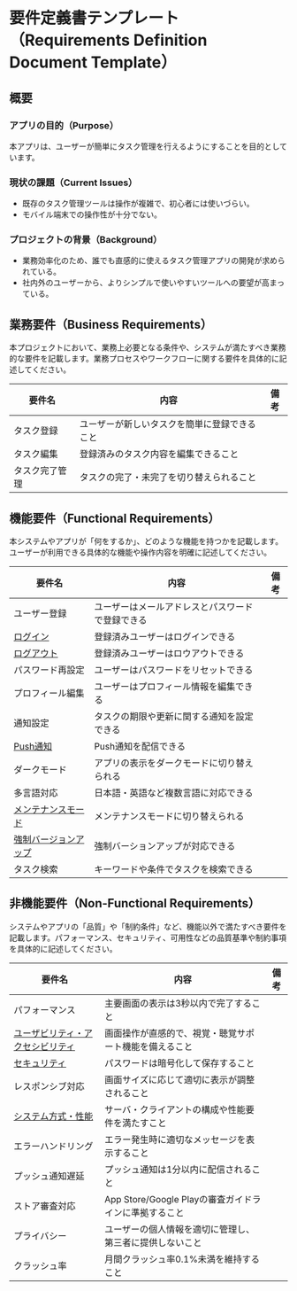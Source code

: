 <!--
このドキュメントは要件定義書のテンプレートです。

【使い方】
- 本テンプレートはプロジェクトの要件定義を整理・共有するためのものです。
- 機能要件・非機能要件・業務要件・権限要件をカテゴリごとに記載してください。
- 各要件には「要件名」「内容」「備考」などを明記してください。
- サンプルを参考に、必要な要件を追加・修正してください。
- 用語や表現の統一、重複の回避に注意してください。

【カラム説明】
| 要件名 | 内容 | 備考 |
|-|-|-|
| 要件の名称 | 要件の詳細説明 | 補足事項や関連情報 |
-->

# 要件定義書テンプレート（Requirements Definition Document Template）

## 概要

<!--
このセクションには、プロジェクト全体の概要を記載してください。
- アプリやシステムの目的、現状の課題、プロジェクトの背景などをサブセクションとして整理してください。
- 各サブセクションの内容は具体的かつ明確に記載してください。
- サンプル文を参考に、プロジェクトごとにカスタマイズしてください。
-->

### アプリの目的（Purpose）

本アプリは、ユーザーが簡単にタスク管理を行えるようにすることを目的としています。

### 現状の課題（Current Issues）

- 既存のタスク管理ツールは操作が複雑で、初心者には使いづらい。
- モバイル端末での操作性が十分でない。

### プロジェクトの背景（Background）

- 業務効率化のため、誰でも直感的に使えるタスク管理アプリの開発が求められている。
- 社内外のユーザーから、よりシンプルで使いやすいツールへの要望が高まっている。

## 業務要件（Business Requirements）

本プロジェクトにおいて、業務上必要となる条件や、システムが満たすべき業務的な要件を記載します。業務プロセスやワークフローに関する要件を具体的に記述してください。

<!--
このセクションには、業務上必要となる要件や、システムが満たすべき業務的な条件を記載してください。
- 例としてよくある業務要件を記載しています。不要なものは削除し、必要に応じて追加・修正してください。
- 各要件の内容は具体的かつ明確に記載してください。
- 詳細な設計がある場合は、要件名から詳細設計ドキュメントへのリンクを貼ってください。
-->

| 要件名| 内容 | 備考 |
|-|-|-|
| タスク登録 | ユーザーが新しいタスクを簡単に登録できること | |
| タスク編集 | 登録済みのタスク内容を編集できること | |
| タスク完了管理 | タスクの完了・未完了を切り替えられること | |

## 機能要件（Functional Requirements）

本システムやアプリが「何をするか」、どのような機能を持つかを記載します。ユーザーが利用できる具体的な機能や操作内容を明確に記述してください。

<!--
このセクションには、システムやアプリが「何をするか」を記載してください。
- 例としてよくある機能要件を記載しています。不要なものは削除し、必要に応じて追加・修正してください。
- 具体的な機能や操作に関する要件を記載します。
- 詳細な設計がある場合は、要件名から詳細設計ドキュメントへのリンクを貼ってください。
-->

| 要件名 | 内容 | 備考 |
|-|-|-|
| ユーザー登録 | ユーザーはメールアドレスとパスワードで登録できる | |
| [ログイン] | 登録済みユーザーはログインできる | |
| [ログアウト] | 登録済みユーザーはロウアウトできる | |
| パスワード再設定 | ユーザーはパスワードをリセットできる | |
| プロフィール編集 | ユーザーはプロフィール情報を編集できる | |
| 通知設定 | タスクの期限や更新に関する通知を設定できる  | |
| [Push通知] | Push通知を配信できる  | |
| ダークモード | アプリの表示をダークモードに切り替えられる | |
| 多言語対応 | 日本語・英語など複数言語に対応できる | |
| [メンテナンスモード] | メンテナンスモードに切り替えられる | |
| [強制バージョンアップ]| 強制バーションアップが対応できる | |
| タスク検索 | キーワードや条件でタスクを検索できる | |

## 非機能要件（Non-Functional Requirements）

システムやアプリの「品質」や「制約条件」など、機能以外で満たすべき要件を記載します。パフォーマンス、セキュリティ、可用性などの品質基準や制約事項を具体的に記述してください。

<!--
このセクションには、システムやアプリの「品質」や「制約条件」などを記載してください。
- 例としてよくある非機能要件を記載しています。不要なものは削除し、必要に応じて追加・修正してください。
- パフォーマンス、セキュリティ、可用性などの品質要件を記載します。
- 詳細な設計がある場合は、要件名から詳細設計ドキュメントへのリンクを貼ってください。
-->

| 要件名| 内容 | 備考 |
|-|-|-|
| パフォーマンス | 主要画面の表示は3秒以内で完了すること | |
| [ユーザビリティ・アクセシビリティ] | 画面操作が直感的で、視覚・聴覚サポート機能を備えること | |
| [セキュリティ] | パスワードは暗号化して保存すること | |
| レスポンシブ対応 | 画面サイズに応じて適切に表示が調整されること | |
| [システム方式・性能]| サーバ・クライアントの構成や性能要件を満たすこと | |
| エラーハンドリング | エラー発生時に適切なメッセージを表示すること | |
| プッシュ通知遅延 | プッシュ通知は1分以内に配信されること | |
| ストア審査対応 | App Store/Google Playの審査ガイドラインに準拠すること | |
| プライバシー | ユーザーの個人情報を適切に管理し、第三者に提供しないこと | |
| クラッシュ率 | 月間クラッシュ率0.1%未満を維持すること | |

<!--
- 必要に応じて「業務要件」「外部インターフェース要件」などのセクションも追加してください。
- 各要件のIDや名称はプロジェクトのルールに従って命名してください。
- 本テンプレートをもとに、プロジェクトごとにカスタマイズしてご利用ください。
-->

<!-- Links -->

<!-- 機能要件 -->

[ログイン]: login.md
[ログアウト]: docs/hoge.md
[Push通知]: push_notification.md
[メンテナンスモード]: docs/hoge.md
[強制バージョンアップ]: docs/hoge.md

<!-- 非機能要件 -->
[ユーザビリティ・アクセシビリティ]: docs/hoge.md
[セキュリティ]: docs/hoge.md
[システム方式・性能]: system.md
